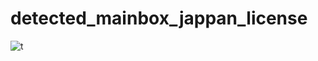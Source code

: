 # detected_mainbox_jappan_license
![t](https://user-images.githubusercontent.com/43701242/48204790-40b87080-e39d-11e8-9e3c-043aa4f4dbc0.PNG)
